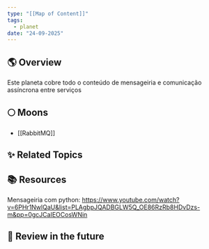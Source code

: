 ```yaml
---
type: "[[Map of Content]]"
tags:
  - planet
date: "24-09-2025"
---
```

## 🌎 Overview
Este planeta cobre todo o conteúdo de mensageiria e comunicação assíncrona entre serviços
##  🌕 Moons
- [[RabbitMQ]]
## ✨ Related Topics

## 📚 Resources
Mensageiria com python: https://www.youtube.com/watch?v=6PHr1NwlQaU&list=PLAgbpJQADBGLW5Q_OE86RzRb8HDvDzs-m&pp=0gcJCaIEOCosWNin
## 🔎 Review in the future
